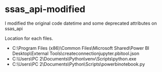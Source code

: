 # ssas_api-modified
I modified the original code datetime and some deprecated attributes on ssas_api 

Location for each files.
- C:\Program Files (x86)\Common Files\Microsoft Shared\Power BI Desktop\External Tools\createconnectionjupyter.pbitool.json
- C:\\Users\\PC 2\\Documents\\Python\\venv\\Scripts\\python.exe
- C:\\Users\\PC 2\\Documents\\Python\\Scripts\\powerbinotebook.py
